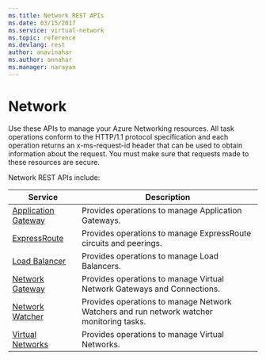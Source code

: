 ```yaml
---
ms.title: Network REST APIs
ms.date: 03/15/2017
ms.service: virtual-network
ms.topic: reference
ms.devlang: rest
author: anavinahar 
ms.author: annahar 
ms.manager: narayan
---
```

# Network

Use these APIs to manage your Azure Networking resources. All task operations conform to the HTTP/1.1 protocol specification and each operation returns an x-ms-request-id header that can be used to obtain information about the request. You must make sure that requests made to these resources are secure.

Network REST APIs include:


|Service|Description|
|---|---|
|[Application Gateway](applicationgateway/index.md) |Provides operations to manage Application Gateways.|
|[ExpressRoute](expressroute/index.md)    |Provides operations to manage ExpressRoute circuits and peerings.|
|[Load Balancer](loadbalancer/index.md) |Provides operations to manage Load Balancers.|
|[Network Gateway](networkgateway/index.md) | Provides operations to manage Virtual Network Gateways and Connections.|
|[Network Watcher](networkwatcher/index.md) |Provides operations to manage Network Watchers and run network watcher monitoring tasks.|
|[Virtual Networks](virtualnetwork/index.md)  |Provides operations to manage Virtual Networks.|